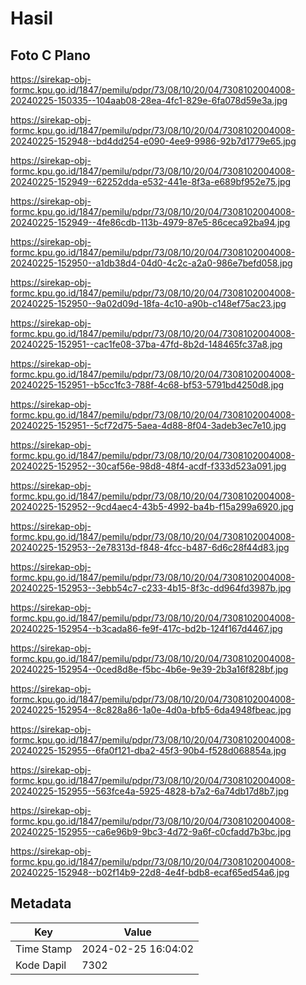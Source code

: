 # Hasil

## Foto C Plano

https://sirekap-obj-formc.kpu.go.id/1847/pemilu/pdpr/73/08/10/20/04/7308102004008-20240225-150335--104aab08-28ea-4fc1-829e-6fa078d59e3a.jpg

https://sirekap-obj-formc.kpu.go.id/1847/pemilu/pdpr/73/08/10/20/04/7308102004008-20240225-152948--bd4dd254-e090-4ee9-9986-92b7d1779e65.jpg

https://sirekap-obj-formc.kpu.go.id/1847/pemilu/pdpr/73/08/10/20/04/7308102004008-20240225-152949--62252dda-e532-441e-8f3a-e689bf952e75.jpg

https://sirekap-obj-formc.kpu.go.id/1847/pemilu/pdpr/73/08/10/20/04/7308102004008-20240225-152949--4fe86cdb-113b-4979-87e5-86ceca92ba94.jpg

https://sirekap-obj-formc.kpu.go.id/1847/pemilu/pdpr/73/08/10/20/04/7308102004008-20240225-152950--a1db38d4-04d0-4c2c-a2a0-986e7befd058.jpg

https://sirekap-obj-formc.kpu.go.id/1847/pemilu/pdpr/73/08/10/20/04/7308102004008-20240225-152950--9a02d09d-18fa-4c10-a90b-c148ef75ac23.jpg

https://sirekap-obj-formc.kpu.go.id/1847/pemilu/pdpr/73/08/10/20/04/7308102004008-20240225-152951--cac1fe08-37ba-47fd-8b2d-148465fc37a8.jpg

https://sirekap-obj-formc.kpu.go.id/1847/pemilu/pdpr/73/08/10/20/04/7308102004008-20240225-152951--b5cc1fc3-788f-4c68-bf53-5791bd4250d8.jpg

https://sirekap-obj-formc.kpu.go.id/1847/pemilu/pdpr/73/08/10/20/04/7308102004008-20240225-152951--5cf72d75-5aea-4d88-8f04-3adeb3ec7e10.jpg

https://sirekap-obj-formc.kpu.go.id/1847/pemilu/pdpr/73/08/10/20/04/7308102004008-20240225-152952--30caf56e-98d8-48f4-acdf-f333d523a091.jpg

https://sirekap-obj-formc.kpu.go.id/1847/pemilu/pdpr/73/08/10/20/04/7308102004008-20240225-152952--9cd4aec4-43b5-4992-ba4b-f15a299a6920.jpg

https://sirekap-obj-formc.kpu.go.id/1847/pemilu/pdpr/73/08/10/20/04/7308102004008-20240225-152953--2e78313d-f848-4fcc-b487-6d6c28f44d83.jpg

https://sirekap-obj-formc.kpu.go.id/1847/pemilu/pdpr/73/08/10/20/04/7308102004008-20240225-152953--3ebb54c7-c233-4b15-8f3c-dd964fd3987b.jpg

https://sirekap-obj-formc.kpu.go.id/1847/pemilu/pdpr/73/08/10/20/04/7308102004008-20240225-152954--b3cada86-fe9f-417c-bd2b-124f167d4467.jpg

https://sirekap-obj-formc.kpu.go.id/1847/pemilu/pdpr/73/08/10/20/04/7308102004008-20240225-152954--0ced8d8e-f5bc-4b6e-9e39-2b3a16f828bf.jpg

https://sirekap-obj-formc.kpu.go.id/1847/pemilu/pdpr/73/08/10/20/04/7308102004008-20240225-152954--8c828a86-1a0e-4d0a-bfb5-6da4948fbeac.jpg

https://sirekap-obj-formc.kpu.go.id/1847/pemilu/pdpr/73/08/10/20/04/7308102004008-20240225-152955--6fa0f121-dba2-45f3-90b4-f528d068854a.jpg

https://sirekap-obj-formc.kpu.go.id/1847/pemilu/pdpr/73/08/10/20/04/7308102004008-20240225-152955--563fce4a-5925-4828-b7a2-6a74db17d8b7.jpg

https://sirekap-obj-formc.kpu.go.id/1847/pemilu/pdpr/73/08/10/20/04/7308102004008-20240225-152955--ca6e96b9-9bc3-4d72-9a6f-c0cfadd7b3bc.jpg

https://sirekap-obj-formc.kpu.go.id/1847/pemilu/pdpr/73/08/10/20/04/7308102004008-20240225-152948--b02f14b9-22d8-4e4f-bdb8-ecaf65ed54a6.jpg


## Metadata

| Key        | Value               |
| ---------- | ------------------- |
| Time Stamp | 2024-02-25 16:04:02 |
| Kode Dapil | 7302                |



